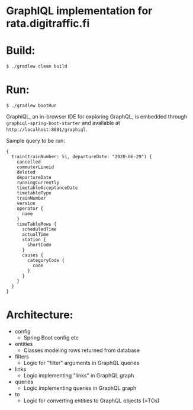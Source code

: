 # GraphlQL implementation for rata.digitraffic.fi

# Build:
```
$ ./gradlew clean build
```

# Run:
```
$ ./gradlew bootRun
```

GraphiQL, an in-browser IDE for exploring GraphQL, is embedded through `graphiql-spring-boot-starter`
and available at `http://localhost:8081/graphiql`.

Sample query to be run:

```
{
  train(trainNumber: 51, departureDate: "2020-06-29") {
    cancelled
    commuterLineid
    deleted
    departureDate
    runningCurrently
    timetableAcceptanceDate
    timetableType
    trainNumber
    version
    operator {
      name
    }
    timeTableRows {
      scheduledTime
      actualTime
      station {
        shortCode
      }
      causes {
        categoryCode {
          code
        }
      }
    }
  }
}

```

# Architecture:
* config
    * Spring Boot config etc
* entities
    * Classes modeling rows returned from database
* filters
    * Logic for "filter" arguments in GraphQL queries
* links
    * Logic implementing "links" in GraphQL graph
* queries
    * Logic implementing queries in GraphQL graph
* to
    * Logic for converting entities to GraphQL objects (=TOs)

